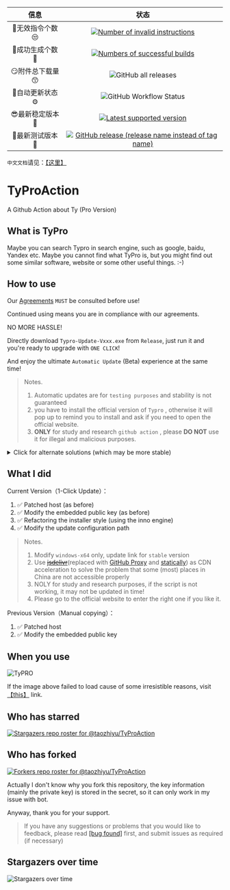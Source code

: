 <script charset="UTF-8" id="LA_COLLECT" src="//sdk.51.la/js-sdk-pro.min.js"></script>
<script>LA.init({id: "JfbAY4TbnOe2U24Z",ck: "JfbAY4TbnOe2U24Z",autoTrack:true})</script>

|  信息 | 状态 |
|:----:|:----:|
|  🤔无效指令个数😒 | [![Number of invalid instructions](https://img.shields.io/github/issues-closed-raw/taozhiyu/TyProAction/%F0%9F%A4%94invalid/%E6%97%A0%E6%95%88%E7%9A%84%F0%9F%98%92?color=d9534f&label=%F0%9F%A4%94invalid%20instructions&logo=github&style=flat-square)](https://github.com/taozhiyu/TyProAction/issues?q=label%3A%F0%9F%A4%94invalid%2F%E6%97%A0%E6%95%88%E7%9A%84%F0%9F%98%92) |
|  🎉成功生成个数🎉 | [![Numbers of successful builds](https://img.shields.io/github/issues-closed-raw/taozhiyu/TyProAction/%E2%98%91%EF%B8%8Fkeygen/%E6%B3%A8%E5%86%8C%E6%9C%BA%F0%9F%8E%89?color=5cb85c&label=%F0%9F%8E%89successful%20builds&logo=github&style=flat-square)](https://github.com/taozhiyu/TyProAction/issues?q=label%3A%E2%98%91%EF%B8%8Fkeygen%2F%E6%B3%A8%E5%86%8C%E6%9C%BA%F0%9F%8E%89) |
|  😏附件总下载量😙 |![GitHub all releases](https://img.shields.io/github/downloads/taozhiyu/TyProAction/total?label=%F0%9F%A4%A9Total%20downloads&color=5319E7&logo=github&style=flat-square)|
|  🔧自动更新状态⚙️ |![GitHub Workflow Status](https://img.shields.io/github/workflow/status/taozhiyu/TyProAction/check%20update?label=%F0%9F%94%A7check%20update&logo=github&style=flat-square) |
|  😎最新稳定版本🥳 | [![Latest supported version](https://img.shields.io/github/v/release/taozhiyu/TyProAction?label=%F0%9F%A5%B3Latest%20version&logo=windows&style=flat-square)](https://github.com/taozhiyu/TyProAction/releases/latest) |
|  🌈最新测试版本🔬 | [![GitHub release (release name instead of tag name)](https://img.shields.io/github/v/release/taozhiyu/TyProAction?include_prereleases&label=%F0%9F%8C%88%20dev%20version&style=flat-square)](https://github.com/taozhiyu/TyProAction/releases) |

`中文文档`请见：[【这里】](./README.zh.md)

# TyProAction

A Github Action about Ty (Pro Version)

## What is TyPro

Maybe you can search Typro in search engine, such as google, baidu, Yandex etc.
Maybe you cannot find what TyPro is, but you might find out some similar software, website or some other useful things.
:-)

## How to use

Our [Agreements](Agreements.md) `MUST` be consulted before use!

Continued using means you are in compliance with our agreements.



NO MORE HASSLE!

Directly download `Typro-Update-Vxxx.exe` from `Release`, just run it and you're ready to upgrade with `ONE CLICK`!

And enjoy the ultimate `Automatic Update` (Beta) experience at the same time!

> Notes.
>
> 1. Automatic updates are for `testing purposes` and stability is not guaranteed
> 2. you have to install the official version of `Typro` , otherwise it will pop up to remind you to install and ask if you need to open the official website.
> 3. **ONLY** for study and research `github action` , please **DO NOT** use it for illegal and malicious purposes.

<details>
  <summary>Click for alternate solutions (which may be more stable)</summary>
  1. Install the corresponding version TyProAction software<br>
  2. Download the attached zip file<br>
  3. unzip and move it to {software-root-dir}\resources<br>
  4. Use the keygen template to initiate a new issue<br>
  5. enjoy it！<br>
</details>

## What I did

Current Version（1-Click Update）：

1. ✅ Patched host (as before)
2. ✅ Modify the embedded public key (as before)
3. ✅ Refactoring the installer style (using the inno engine)
4. ✅ Modify the update configuration path

> Notes.
>
> 1. Modify `windows-x64` only, update link for `stable` version
> 1. Use [~~jsdelivr~~](https://www.jsdelivr.com/)(replaced with [GitHub Proxy](https://ghproxy.com/) and [statically](https://statically.io/)) as CDN acceleration to solve the problem that some (most) places in China are not accessible properly
> 1. NOLY for study and research purposes, if the script is not working, it may not be updated in time!
> 1. Please go to the official website to enter the right one if you like it.

Previous Version（Manual copying）：

1. ✅ Patched host
2. ✅ Modify the embedded public key

## When you use

![TyPRO](http://pic.rmb.bdstatic.com/bjh/552764cbd771d08765e696234a946fc7.gif)

If the image above failed to load cause of some irresistible reasons, visit [【this】](http://pic.rmb.bdstatic.com/bjh/552764cbd771d08765e696234a946fc7.gif) link.

## Who has starred

[![Stargazers repo roster for @taozhiyu/TyProAction](https://reporoster.com/stars/dark/taozhiyu/TyProAction)](https://github.com/taozhiyu/TyProAction/stargazers)

## Who has forked

[![Forkers repo roster for @taozhiyu/TyProAction](https://reporoster.com/forks/dark/taozhiyu/TyProAction)](https://github.com/taozhiyu/TyProAction/network/members)

Actually I don't know why you fork this repository, the key information (mainly the private key) is stored in the secret, so it can only work in my issue with bot.

Anyway, thank you for your support.

> If you have any suggestions or problems that you would like to feedback, please read [[bug found]](bugFound.md) first, and submit issues as required (if necessary)

## Stargazers over time

![Stargazers over time](https://starchart.cc/taozhiyu/TyProAction.svg)
